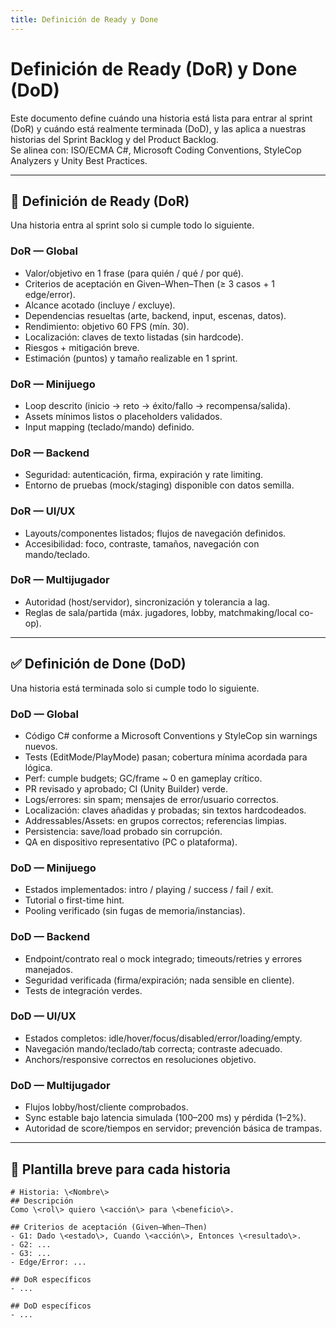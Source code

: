 ```yaml
---
title: Definición de Ready y Done
---
```


# Definición de Ready (DoR) y Done (DoD)

Este documento define cuándo una historia está lista para entrar al sprint (DoR) y cuándo está realmente terminada (DoD), y las aplica a nuestras historias del Sprint Backlog y del Product Backlog.  
Se alinea con: ISO/ECMA C#, Microsoft Coding Conventions, StyleCop Analyzers y Unity Best Practices.

---

## 📌 Definición de Ready (DoR)

Una historia entra al sprint solo si cumple todo lo siguiente.

### DoR — Global
- Valor/objetivo en 1 frase (para quién / qué / por qué).
- Criterios de aceptación en Given–When–Then (≥ 3 casos + 1 edge/error).
- Alcance acotado (incluye / excluye).
- Dependencias resueltas (arte, backend, input, escenas, datos).
- Rendimiento: objetivo 60 FPS (mín. 30).
- Localización: claves de texto listadas (sin hardcode).
- Riesgos + mitigación breve.
- Estimación (puntos) y tamaño realizable en 1 sprint.

### DoR — Minijuego
- Loop descrito (inicio → reto → éxito/fallo → recompensa/salida).
- Assets mínimos listos o placeholders validados.
- Input mapping (teclado/mando) definido.

### DoR — Backend
- Seguridad: autenticación, firma, expiración y rate limiting.
- Entorno de pruebas (mock/staging) disponible con datos semilla.

### DoR — UI/UX
- Layouts/componentes listados; flujos de navegación definidos.
- Accesibilidad: foco, contraste, tamaños, navegación con mando/teclado.

### DoR — Multijugador
- Autoridad (host/servidor), sincronización y tolerancia a lag.
- Reglas de sala/partida (máx. jugadores, lobby, matchmaking/local co-op).

---

## ✅ Definición de Done (DoD)

Una historia está terminada solo si cumple todo lo siguiente.

### DoD — Global
- Código C# conforme a Microsoft Conventions y StyleCop sin warnings nuevos.
- Tests (EditMode/PlayMode) pasan; cobertura mínima acordada para lógica.
- Perf: cumple budgets; GC/frame ~ 0 en gameplay crítico.
- PR revisado y aprobado; CI (Unity Builder) verde.
- Logs/errores: sin spam; mensajes de error/usuario correctos.
- Localización: claves añadidas y probadas; sin textos hardcodeados.
- Addressables/Assets: en grupos correctos; referencias limpias.
- Persistencia: save/load probado sin corrupción.
- QA en dispositivo representativo (PC o plataforma).

### DoD — Minijuego
- Estados implementados: intro / playing / success / fail / exit.
- Tutorial o first-time hint.
- Pooling verificado (sin fugas de memoria/instancias).

### DoD — Backend
- Endpoint/contrato real o mock integrado; timeouts/retries y errores manejados.
- Seguridad verificada (firma/expiración; nada sensible en cliente).
- Tests de integración verdes.

### DoD — UI/UX
- Estados completos: idle/hover/focus/disabled/error/loading/empty.
- Navegación mando/teclado/tab correcta; contraste adecuado.
- Anchors/responsive correctos en resoluciones objetivo.

### DoD — Multijugador
- Flujos lobby/host/cliente comprobados.
- Sync estable bajo latencia simulada (100–200 ms) y pérdida (1–2%).
- Autoridad de score/tiempos en servidor; prevención básica de trampas.

---

## 🧩 Plantilla breve para cada historia

```
# Historia: \<Nombre\>
## Descripción
Como \<rol\> quiero \<acción\> para \<beneficio\>.

## Criterios de aceptación (Given–When–Then)
- G1: Dado \<estado\>, Cuando \<acción\>, Entonces \<resultado\>.
- G2: ...
- G3: ...
- Edge/Error: ...

## DoR específicos
- ...

## DoD específicos
- ...
```
